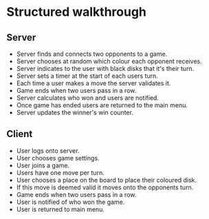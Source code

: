 # Structured walkthrough
## Server
- Server finds and connects two opponents to a game.
- Server chooses at random which colour each opponent receives. 
- Server indicates to the user with black disks that it's their turn.
- Server sets a timer at the start of each users turn.
- Each time a user makes a move the server validates it.
- Game ends when two users pass in a row.
- Server calculates who won and users are notified. 
- Once game has ended users are returned to the main menu.
- Server updates the winner's win counter. 

## Client
- User logs onto server. 
- User chooses game settings.
- User joins a game.
- Users have one move per turn.
- User chooses a place on the board to place their coloured disk.
- If this move is deemed valid it moves onto the opponents turn.
- Game ends when two users pass in a row.
- User is notified of who won the game.
- User is returned to main menu.